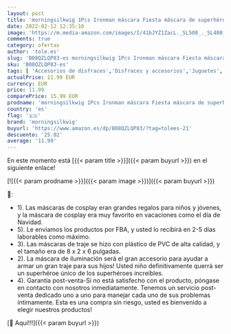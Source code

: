 ```yaml
---
layout: post
title: 'morningsilkwig 1Pcs Ironman máscara Fiesta máscara de superhéroe para Navidad Iron Man acción Traje Regalo  Rojo  S '
date: 2022-02-12 12:35:10
image: 'https://m.media-amazon.com/images/I/41bJYZ1ZacL._SL500_._SL400_.jpg'
comments: true
category: ofertas
author: 'tole.es'
slug: 'B08QZLQP83-es morningsilkwig 1Pcs Ironman máscara Fiesta máscara de...'
sku: 'B08QZLQP83-es'
tags: [ 'Accesorios de disfraces','Disfraces y accesorios','Juguetes','Juguetes y juegos','Máscaras para adultos','morningsilkwig','navidad', ]
actualPrice: 11.99 EUR
currency: EUR
price: 11.99
comparePrice: 15.99 EUR
prodname: 'morningsilkwig 1Pcs Ironman máscara Fiesta máscara de superhéroe para Navidad Iron Man acción Traje Regalo  Rojo  S '
country: 'es'
flag: '🇪🇸'
brand: 'morningsilkwig'
buyurl: 'https://www.amazon.es/dp/B08QZLQP83/?tag=tolees-21'
descuento: '25.02'
average: '11.99'
---
```


En este momento está [{{< param title >}}]({{< param buyurl >}}) en el siguiente enlace!

[![{{< param prodname >}}]({{< param image >}})]({{< param buyurl >}})

🔎:

- 1). Las máscaras de cosplay eran grandes regalos para niños y jóvenes, y la máscara de cosplay era muy favorito en vacaciones como el día de Navidad.
- 5). Le enviamos los productos por FBA, y usted lo recibirá en 2-5 días laborables como máximo.
- 3). Las máscaras de traje se hizo con plástico de PVC de alta calidad, y el tamaño era de 8 x 2 x 6 pulgadas.
- 2). La máscara de iluminación será el gran accesorio para ayudar a armar un gran traje para sus hijos! Usted niño definitivamente querrá ser un superhéroe único de los superhéroes increíbles.
- 4). Garantía post-venta-Si no está satisfecho con el producto, póngase en contacto con nosotros inmediatamente. Tenemos un servicio post-venta dedicado uno a uno para manejar cada uno de sus problemas íntimamente. Esta es una compra sin riesgo, usted es bienvenido a elegir nuestros productos!

[🛒 Aquí!!!]({{< param buyurl >}})
